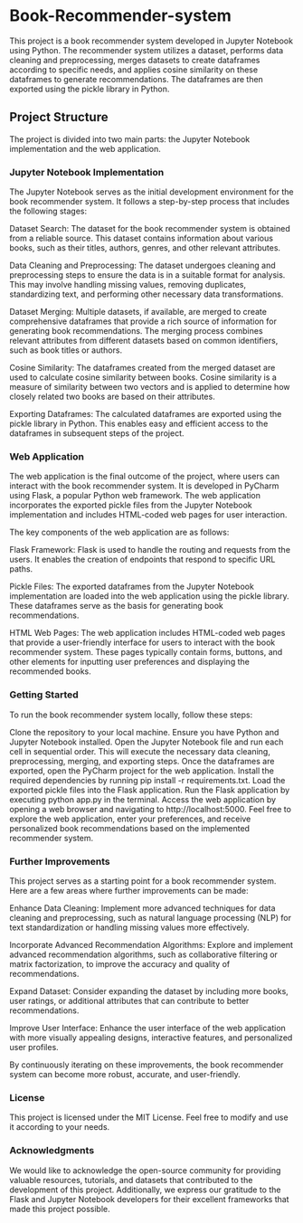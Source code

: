 # Book-Recommender-system

This project is a book recommender system developed in Jupyter Notebook using Python. The recommender system utilizes a dataset, performs data cleaning and preprocessing, merges datasets to create dataframes according to specific needs, and applies cosine similarity on these dataframes to generate recommendations. The dataframes are then exported using the pickle library in Python.

## Project Structure
The project is divided into two main parts: the Jupyter Notebook implementation and the web application.


### Jupyter Notebook Implementation
The Jupyter Notebook serves as the initial development environment for the book recommender system. It follows a step-by-step process that includes the following stages:

Dataset Search: The dataset for the book recommender system is obtained from a reliable source. This dataset contains information about various books, such as their titles, authors, genres, and other relevant attributes.

Data Cleaning and Preprocessing: The dataset undergoes cleaning and preprocessing steps to ensure the data is in a suitable format for analysis. This may involve handling missing values, removing duplicates, standardizing text, and performing other necessary data transformations.

Dataset Merging: Multiple datasets, if available, are merged to create comprehensive dataframes that provide a rich source of information for generating book recommendations. The merging process combines relevant attributes from different datasets based on common identifiers, such as book titles or authors.

Cosine Similarity: The dataframes created from the merged dataset are used to calculate cosine similarity between books. Cosine similarity is a measure of similarity between two vectors and is applied to determine how closely related two books are based on their attributes.

Exporting Dataframes: The calculated dataframes are exported using the pickle library in Python. This enables easy and efficient access to the dataframes in subsequent steps of the project.

### Web Application
The web application is the final outcome of the project, where users can interact with the book recommender system. It is developed in PyCharm using Flask, a popular Python web framework. The web application incorporates the exported pickle files from the Jupyter Notebook implementation and includes HTML-coded web pages for user interaction.

The key components of the web application are as follows:

Flask Framework: Flask is used to handle the routing and requests from the users. It enables the creation of endpoints that respond to specific URL paths.

Pickle Files: The exported dataframes from the Jupyter Notebook implementation are loaded into the web application using the pickle library. These dataframes serve as the basis for generating book recommendations.

HTML Web Pages: The web application includes HTML-coded web pages that provide a user-friendly interface for users to interact with the book recommender system. These pages typically contain forms, buttons, and other elements for inputting user preferences and displaying the recommended books.

### Getting Started
To run the book recommender system locally, follow these steps:

Clone the repository to your local machine.
Ensure you have Python and Jupyter Notebook installed.
Open the Jupyter Notebook file and run each cell in sequential order. This will execute the necessary data cleaning, preprocessing, merging, and exporting steps.
Once the dataframes are exported, open the PyCharm project for the web application.
Install the required dependencies by running pip install -r requirements.txt.
Load the exported pickle files into the Flask application.
Run the Flask application by executing python app.py in the terminal.
Access the web application by opening a web browser and navigating to http://localhost:5000.
Feel free to explore the web application, enter your preferences, and receive personalized book recommendations based on the implemented recommender system.

### Further Improvements
This project serves as a starting point for a book recommender system. Here are a few areas where further improvements can be made:

Enhance Data Cleaning: Implement more advanced techniques for data cleaning and preprocessing, such as natural language processing (NLP) for text standardization or handling missing values more effectively.

Incorporate Advanced Recommendation Algorithms: Explore and implement advanced recommendation algorithms, such as collaborative filtering or matrix factorization, to improve the accuracy and quality of recommendations.

Expand Dataset: Consider expanding the dataset by including more books, user ratings, or additional attributes that can contribute to better recommendations.

Improve User Interface: Enhance the user interface of the web application with more visually appealing designs, interactive features, and personalized user profiles.

By continuously iterating on these improvements, the book recommender system can become more robust, accurate, and user-friendly.

### License
This project is licensed under the MIT License. Feel free to modify and use it according to your needs.

### Acknowledgments
We would like to acknowledge the open-source community for providing valuable resources, tutorials, and datasets that contributed to the development of this project. Additionally, we express our gratitude to the Flask and Jupyter Notebook developers for their excellent frameworks that made this project possible.

